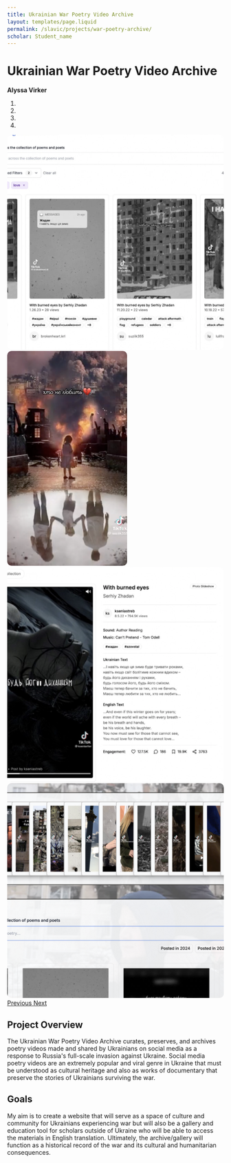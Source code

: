 ```yaml
---
title: Ukrainian War Poetry Video Archive
layout: templates/page.liquid
permalink: /slavic/projects/war-poetry-archive/
scholar: Student_name
---
```


# Ukrainian War Poetry Video Archive

**Alyssa Virker**

<div id="videoArchiveCarousel" class="carousel slide mb-4" data-ride="carousel">
  <ol class="carousel-indicators">
    <li data-target="#videoArchiveCarousel" data-slide-to="0" class="active"></li>
    <li data-target="#videoArchiveCarousel" data-slide-to="1"></li>
    <li data-target="#videoArchiveCarousel" data-slide-to="2"></li>
    <li data-target="#videoArchiveCarousel" data-slide-to="3"></li>
  </ol>
  <div class="carousel-inner">
    <div class="carousel-item active">
      <img src="/slavic/post-images/poetryArchive/1.png" class="d-block w-100" alt="Poetry Archive slide 1">
    </div>
    <div class="carousel-item">
      <img src="/slavic/post-images/poetryArchive/2.png" class="d-block w-100" alt="Poetry Archive slide 2">
    </div>
    <div class="carousel-item">
      <img src="/slavic/post-images/poetryArchive/3.png" class="d-block w-100" alt="Poetry Archive slide 3">
    </div>
  	<div class="carousel-item">
      <img src="/slavic/post-images/poetryArchive/4.png" class="d-block w-100" alt="Poetry Archive slide 4">
    </div>
  </div>
  <a class="carousel-control-prev" href="#videoArchiveCarousel" role="button" data-slide="prev">
    <span class="carousel-control-prev-icon" aria-hidden="true"></span>
    <span class="sr-only">Previous</span>
  </a>
  <a class="carousel-control-next" href="#videoArchiveCarousel" role="button" data-slide="next">
    <span class="carousel-control-next-icon" aria-hidden="true"></span>
    <span class="sr-only">Next</span>
  </a>
</div>

<style>
.carousel-inner img {
  height: 500px;
  object-fit: cover;
  border-radius: 10px;
}
</style>

## Project Overview

The Ukrainian War Poetry Video Archive curates, preserves, and archives poetry videos made and shared by Ukrainians on social media as a response to Russia's full-scale invasion against Ukraine. Social media poetry videos are an extremely popular and viral genre in Ukraine that must be understood as cultural heritage and also as works of documentary that preserve the stories of Ukrainians surviving the war. 

## Goals

My aim is to create a website that will serve as a space of culture and community for Ukrainians experiencing war but will also be a gallery and education tool for scholars outside of Ukraine who will be able to access the materials in English translation. Ultimately, the archive/gallery will function as a historical record of the war and its cultural and humanitarian consequences.

<!--## Resources

[Add links to the archive, sample videos, publications, etc.]-->

<script src="https://code.jquery.com/jquery-3.6.0.min.js"></script>
<script src="https://cdn.jsdelivr.net/npm/bootstrap@4.6.2/dist/js/bootstrap.bundle.min.js"></script>
